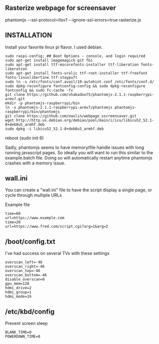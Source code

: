 ## Rasterize webpage for screensaver

phantomjs --ssl-protocol=tlsv1 --ignore-ssl-errors=true rasterize.js

## INSTALLATION

Install your favorite linux pi flavor.  I used debian.

```
sudo raspi-config; ## Boot Options - console, and login required 
sudo apt-get install imagemagick git fbi
sudo apt-get install ttf-mscorefonts-installer ttf-liberation fonts-liberation
sudo apt-get install fonts-uralic ttf-root-installer ttf-freefont fonts-linuxlibertine ttf-staypuft
sudo ln -s /etc/fonts/conf.avail/10-autohint.conf /etc/fonts/conf.d/
sudo dpkg-reconfigure fontconfig-config && sudo dpkg-reconfigure fontconfig && sudo fc-cache -fv
git clone https://github.com/shabadoo75/phantomjs-2.1.1-raspberrypi-armv7.git
mkdir -p phantomjs-raspberrypi/bin
ln -s phantomjs-2.1.1-raspberrypi-armv7/phantomjs phantomjs-raspberrypi/bin/phantomjs
git clone https://github.com/oaxlin/webpage_xscreensaver.git
wget http://http.us.debian.org/debian/pool/main/i/icu/libicu52_52.1-8+deb8u5_armhf.deb
sudo dpkg -i libicu52_52.1-8+deb8u5_armhf.deb
```
reboot (sudo init 6)

Sadly, phantomjs seems to have memory/file handle issues with long running javascript pages.  So ideally you will want to run this similar to the example.batch file.  Doing so will automatically restart anytime phantomjs crashes with a memory issue.

## wall.ini

You can create a "wall.ini" file to have the script display a single page, or cycle through multiple URLs

Example file
```
time=60
url=https://www.example.com
time=20
url=https://www.fred.com/script.cgi?arg=1&arg=2
```

## /boot/config.txt

I've had success on several TVs with these settings
```
overscan_left=-46
overscan_right=-46
overscan_top=-46
overscan_bottom=-46
disable_overscan=0
gpu_mem=128
hdmi_drive=2
hdmi_group=1
hdmi_mode=16
```

## /etc/kbd/config

Prevent screen sleep
```
BLANK_TIME=0
POWERDOWN_TIME=0
```

